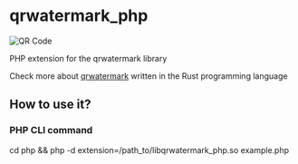 # qrwatermark_php
![QR Code](https://github.com/hlsxx/qrwatermark_php/blob/master/php/qrwatemark.png)

PHP extension for the qrwatermark library

Check more about [qrwatermark](https://github.com/hlsxx/qrwatermark) written in the Rust programming language

## How to use it?
### PHP CLI command
cd php && php -d extension=/path_to/libqrwatermark_php.so example.php



